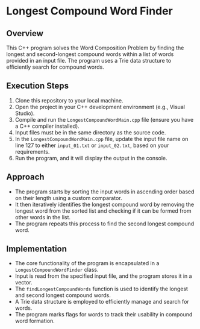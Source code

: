 # Longest Compound Word Finder

## Overview
This C++ program solves the Word Composition Problem by finding the longest and second-longest compound words within a list of words provided in an input file. The program uses a Trie data structure to efficiently search for compound words.

## Execution Steps
1. Clone this repository to your local machine.
2. Open the project in your C++ development environment (e.g., Visual Studio).
3. Compile and run the `LongestCompoundWordMain.cpp` file (ensure you have a C++ compiler installed).
4. Input files must be in the same directory as the source code.
5. In the `LongestCompoundWordMain.cpp` file, update the input file name on line 127 to either `input_01.txt` or `input_02.txt`, based on your requirements.
6. Run the program, and it will display the output in the console.

## Approach
- The program starts by sorting the input words in ascending order based on their length using a custom comparator.
- It then iteratively identifies the longest compound word by removing the longest word from the sorted list and checking if it can be formed from other words in the list.
- The program repeats this process to find the second longest compound word.

## Implementation
- The core functionality of the program is encapsulated in a `LongestCompoundWordFinder` class.
- Input is read from the specified input file, and the program stores it in a vector.
- The `findLongestCompoundWords` function is used to identify the longest and second longest compound words.
- A Trie data structure is employed to efficiently manage and search for words.
- The program marks flags for words to track their usability in compound word formation.












